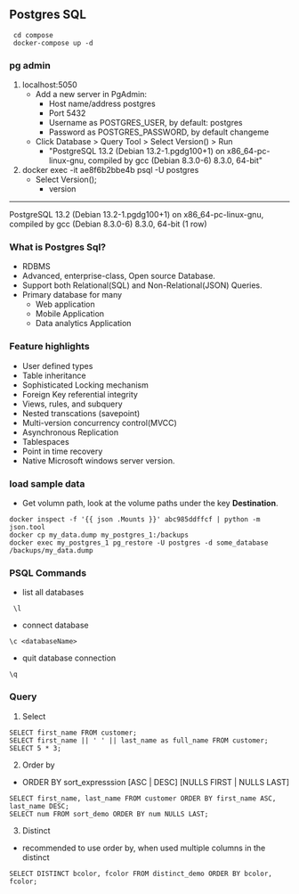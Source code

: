 ## Postgres SQL
 ```
  cd compose
  docker-compose up -d
 ```
 ### pg admin
 1. localhost:5050
    * Add a new server in PgAdmin:
       - Host name/address postgres
       - Port 5432
       - Username as POSTGRES_USER, by default: postgres
       - Password as POSTGRES_PASSWORD, by default changeme
    * Click Database > Query Tool > Select Version() > Run
       - "PostgreSQL 13.2 (Debian 13.2-1.pgdg100+1) on x86_64-pc-linux-gnu, compiled by gcc (Debian 8.3.0-6) 8.3.0, 64-bit"
 3. docker exec -it ae8f6b2bbe4b psql -U postgres
    - Select Version();
      *   version
------------------------------------------------------------------------------------------------------------------
 PostgreSQL 13.2 (Debian 13.2-1.pgdg100+1) on x86_64-pc-linux-gnu, compiled by gcc (Debian 8.3.0-6) 8.3.0, 64-bit
(1 row)
### What is Postgres Sql?
  - RDBMS
  - Advanced, enterprise-class, Open source Database.
  - Support both Relational(SQL) and Non-Relational(JSON) Queries.
  - Primary database for many
     * Web application
     * Mobile Application
     * Data analytics Application

### Feature highlights
   - User defined types
   - Table inheritance
   - Sophisticated Locking mechanism 
   - Foreign Key referential integrity 
   - Views, rules, and subquery
   - Nested transcations (savepoint)
   - Multi-version concurrency control(MVCC)
   - Asynchronous Replication
   - Tablespaces
   - Point in time recovery
   - Native Microsoft windows server version. 
### load sample data
- Get volumn path, look at the volume paths under the key **Destination**.
```psql
docker inspect -f '{{ json .Mounts }}' abc985ddffcf | python -m json.tool
docker cp my_data.dump my_postgres_1:/backups
docker exec my_postgres_1 pg_restore -U postgres -d some_database /backups/my_data.dump
```
  
### PSQL Commands
- list all databases
```psql
 \l
```
- connect database
```psql
\c <databaseName>
```
- quit database connection
```psql
\q
```
### Query 
1. Select
```psql
SELECT first_name FROM customer;
SELECT first_name || ' ' || last_name as full_name FROM customer;
SELECT 5 * 3;
```
2. Order by
  - ORDER BY sort_expresssion [ASC | DESC] [NULLS FIRST | NULLS LAST]
```psql
SELECT first_name, last_name FROM customer ORDER BY first_name ASC, last_name DESC;
SELECT num FROM sort_demo ORDER BY num NULLS LAST;
```
3. Distinct
 - recommended to use order by, when used multiple columns in the distinct
```psql
SELECT DISTINCT bcolor, fcolor FROM distinct_demo ORDER BY bcolor, fcolor;
```

